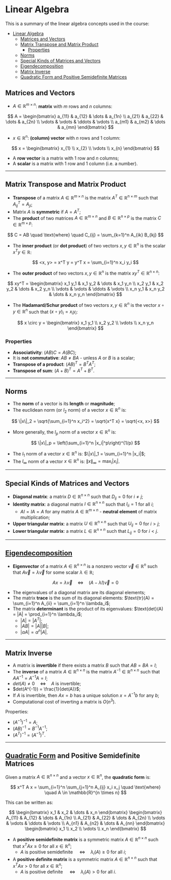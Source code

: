 # Linear Algebra

This is a summary of the linear algebra concepts used in the course:

- [Linear Algebra](#linear-algebra)
  - [Matrices and Vectors](#matrices-and-vectors)
  - [Matrix Transpose and Matrix Product](#matrix-transpose-and-matrix-product)
    - [Properties](#properties)
  - [Norms](#norms)
  - [Special Kinds of Matrices and Vectors](#special-kinds-of-matrices-and-vectors)
  - [Eigendecomposition](#eigendecomposition)
  - [Matrix Inverse](#matrix-inverse)
  - [Quadratic Form and Positive Semidefinite Matrices](#quadratic-form-and-positive-semidefinite-matrices)

## Matrices and Vectors

* $A \in \mathbb{R}^{m \times n}$: **matrix** with $m$ rows and $n$ columns:

$$
A = \begin{bmatrix}
    a_{11} & a_{12} & \dots & a_{1n} \\
    a_{21} & a_{22} & \dots & a_{2n} \\
    \vdots & \vdots & \ddots & \vdots \\
    a_{m1} & a_{m2} & \dots & a_{mn}
\end{bmatrix}
$$

* $x \in \mathbb{R}^{n}$: **(column) vector** with $n$ rows and $1$ column:

$$
x = \begin{bmatrix}
    x_{1} \\
    x_{2} \\
    \vdots \\
    x_{n}
\end{bmatrix}
$$

* A **row vector** is a matrix with $1$ row and $n$ columns;
* A **scalar** is a matrix with $1$ row and $1$ column (i.e. a number).

---

## Matrix Transpose and Matrix Product

* **Transpose** of a matrix $A \in \mathbb{R}^{m \times n}$ is the matrix $A^T \in \mathbb{R}^{n \times m}$ such that $A^T_{ij} = A_{ji}$;
* Matrix $A$ is **symmetric** if $A = A^T$;
* The **product** of two matrices $A \in \mathbb{R}^{m \times n}$ and $B \in \mathbb{R}^{n \times p}$ is the matrix $C \in \mathbb{R}^{m \times p}$:

$$
C = AB \quad \text{where} \quad C_{ij} = \sum_{k=1}^n A_{ik} B_{kj}
$$

* The **inner product** (or **dot product**) of two vectors $x, y \in \mathbb{R}^n$ is the scalar $x^T y \in \mathbb{R}$:

$$
<x, y> = x^T y = y^T x = \sum_{i=1}^n x_i y_i
$$

* The **outer product** of two vectors $x, y \in \mathbb{R}^n$ is the matrix $xy^T \in \mathbb{R}^{n \times n}$:

$$
xy^T = \begin{bmatrix}
    x_1 y_1 & x_1 y_2 & \dots & x_1 y_n \\
    x_2 y_1 & x_2 y_2 & \dots & x_2 y_n \\
    \vdots & \vdots & \ddots & \vdots \\
    x_n y_1 & x_n y_2 & \dots & x_n y_n
\end{bmatrix}
$$

* The **Hadamard/Schur product** of two vectors $x, y \in \mathbb{R}^n$ is the vector $x \circ y \in \mathbb{R}^n$ such that $(x \circ y)_i = x_i y_i$:

$$
x \circ y = \begin{bmatrix}
    x_1 y_1 \\
    x_2 y_2 \\
    \vdots \\
    x_n y_n
\end{bmatrix}
$$

### Properties

* **Associativity**: $(AB)C = A(BC)$;
* It is **not commutative**: $AB \neq BA$ - unless $A$ or $B$ is a scalar;
* **Transpose of a product**: $(AB)^T = B^T A^T$;
* **Transpose of sum**: $(A + B)^T = A^T + B^T$.

---

## Norms

* The **norm** of a vector is its **length** or **magnitude**;
* The euclidean norm (or $l_2$ norm) of a vector $x \in \mathbb{R}^n$ is:

$$
\|x\|_2 = \sqrt{\sum_{i=1}^n x_i^2} = \sqrt{x^T x} = \sqrt{<x, x>}
$$

* More generally, the $l_p$ norm of a vector $x \in \mathbb{R}^n$ is:

$$
\|x\|_p = \left(\sum_{i=1}^n |x_i|^p\right)^{1/p}
$$

* The $l_1$ norm of a vector $x \in \mathbb{R}^n$ is: $\|x\|_1 = \sum_{i=1}^n |x_i|$;
* The $l_\infty$ norm of a vector $x \in \mathbb{R}^n$ is: $\|x\|_\infty = \max_i |x_i|$.

---

## Special Kinds of Matrices and Vectors

* **Diagonal matrix**: a matrix $D \in \mathbb{R}^{n \times n}$ such that $D_{ij} = 0$ for $i \neq j$;
* **Identity matrix**: a diagonal matrix $I \in \mathbb{R}^{n \times n}$ such that $I_{ii} = 1$ for all $i$;
  * $AI = IA = A$ for any matrix $A \in \mathbb{R}^{m \times n}$ - **neutral element** of matrix multiplication;
* **Upper triangular matrix**: a matrix $U \in \mathbb{R}^{n \times n}$ such that $U_{ij} = 0$ for $i > j$;
* **Lower triangular matrix**: a matrix $L \in \mathbb{R}^{n \times n}$ such that $L_{ij} = 0$ for $i < j$.

---

## [Eigendecomposition](https://www.youtube.com/watch?v=PFDu9oVAE-g)

* **Eigenvector** of a matrix $A \in \mathbb{R}^{n \times n}$ is a nonzero vector $\vec{v} \in \mathbb{R}^n$ such that $A \vec{v} = \lambda \vec{v}$ for some scalar $\lambda \in \mathbb{R}$;

$$
Ax = \lambda \vec{v} \quad \Leftrightarrow \quad (A - \lambda I) \vec{v} = 0
$$

* The eigenvalues of a diagonal matrix are its diagonal elements;
* The matrix **trace** is the sum of its diagonal elements: $\text{tr}(A) = \sum_{i=1}^n A_{ii} = \sum_{i=1}^n \lambda_i$;
* The matrix **determinant** is the product of its eigenvalues: $\text{det}(A) = |A| = \prod_{i=1}^n \lambda_i$;
  * $|A| = |A^T|$;
  * $|AB| = |A| |B|$;
  * $|\alpha A| = \alpha^n |A|$.

---

## Matrix Inverse

* A matrix is **invertible** if there exists a matrix $B$ such that $AB = BA = I$;
* The **inverse** of a matrix $A \in \mathbb{R}^{n \times n}$ is the matrix $A^{-1} \in \mathbb{R}^{n \times n}$ such that $AA^{-1} = A^{-1}A = I$;
* $det(A) \neq 0 \quad \Leftrightarrow \quad A \text{ is invertible}$;
* $det(A^{-1}) = \frac{1}{det(A)}$;
* If $A$ is invertible, then $Ax = b$ has a unique solution $x = A^{-1} b$ for any $b$;
* Computational cost of inverting a matrix is $O(n^3)$.

Properties:

* $(A^{-1})^{-1} = A$;
* $(AB)^{-1} = B^{-1} A^{-1}$;
* $(A^T)^{-1} = (A^{-1})^T$.

---

## [Quadratic Form](https://www.youtube.com/watch?v=0yEiCV-xEWQ) and Positive Semidefinite Matrices

Given a matrix $A \in \mathbb{R}^{n \times n}$ and a vector $x \in \mathbb{R}^n$, the **quadratic form** is:

$$
x^T A x = \sum_{i=1}^n \sum_{j=1}^n A_{ij} x_i x_j \quad \text{where} \quad A \in \mathbb{R}^{n \times n}
$$

This can be written as:

$$
\begin{bmatrix}
    x_1 & x_2 & \dots & x_n
\end{bmatrix}
\begin{bmatrix}
    A_{11} & A_{12} & \dots & A_{1n} \\
    A_{21} & A_{22} & \dots & A_{2n} \\
    \vdots & \vdots & \ddots & \vdots \\
    A_{n1} & A_{n2} & \dots & A_{nn}
\end{bmatrix}
\begin{bmatrix}
    x_1 \\
    x_2 \\
    \vdots \\
    x_n
\end{bmatrix}
$$

* A **positive semidefinite matrix** is a symmetric matrix $A \in \mathbb{R}^{n \times n}$ such that $x^T A x \geq 0$ for all $x \in \mathbb{R}^n$;
  * $A$ is positive semidefinite $\quad \Leftrightarrow \quad \lambda_i(A) \geq 0$ for all $i$;
* A **positive definite matrix** is a symmetric matrix $A \in \mathbb{R}^{n \times n}$ such that $x^T A x > 0$ for all $x \in \mathbb{R}^n$;
  * $A$ is positive definite $\quad \Leftrightarrow \quad \lambda_i(A) > 0$ for all $i$.